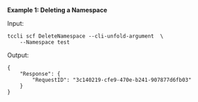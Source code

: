 **Example 1: Deleting a Namespace**



Input: 

```
tccli scf DeleteNamespace --cli-unfold-argument  \
    --Namespace test
```

Output: 
```
{
    "Response": {
        "RequestID": "3c140219-cfe9-470e-b241-907877d6fb03"
    }
}
```

